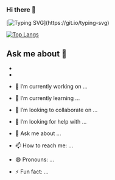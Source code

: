 ### Hi there 👋

[![Typing SVG](https://readme-typing-svg.herokuapp.com?color=%2336BCF7&lines=Hey,+I'm+Kirill,+Python+Developer.)](https://git.io/typing-svg)

[![Top Langs](https://github-readme-stats.vercel.app/api/top-langs/?username=kirka00)](https://github.com/anuraghazra/github-readme-stats)

## Ask me about 💬 
- [Twitter]:(https://twitter.com/kir_kobzev)
- [Email]:(mailto:kir.kobzev.ill@gmail.com)

- 🔭 I’m currently working on ...
- 🌱 I’m currently learning ...
- 👯 I’m looking to collaborate on ...
- 🤔 I’m looking for help with ...
- 💬 Ask me about ...
- 📫 How to reach me: ...
- 😄 Pronouns: ...
- ⚡ Fun fact: ...

